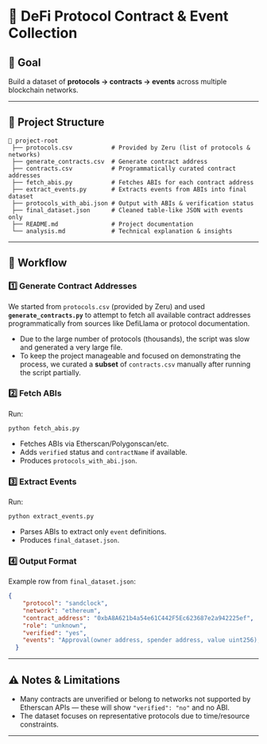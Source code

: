 # 📌 DeFi Protocol Contract & Event Collection

## 🎯 Goal
Build a dataset of **protocols → contracts → events** across multiple blockchain networks.

---

## 📁 Project Structure
```
📂 project-root
 ├── protocols.csv           # Provided by Zeru (list of protocols & networks)
 ├── generate_contracts.csv  # Generate contract address
 ├── contracts.csv           # Programmatically curated contract addresses
 ├── fetch_abis.py           # Fetches ABIs for each contract address
 ├── extract_events.py       # Extracts events from ABIs into final dataset
 ├── protocols_with_abi.json # Output with ABIs & verification status
 ├── final_dataset.json      # Cleaned table-like JSON with events only
 ├── README.md               # Project documentation
 └── analysis.md             # Technical explanation & insights
```

---

## 🚦 Workflow

### 1️⃣ Generate Contract Addresses
We started from `protocols.csv` (provided by Zeru) and used **`generate_contracts.py`** to attempt to fetch all available contract addresses programmatically from sources like DefiLlama or protocol documentation.  
- Due to the large number of protocols (thousands), the script was slow and generated a very large file.  
- To keep the project manageable and focused on demonstrating the process, we curated a **subset** of `contracts.csv` manually after running the script partially.

### 2️⃣ Fetch ABIs
Run:
```bash
python fetch_abis.py
```
- Fetches ABIs via Etherscan/Polygonscan/etc.
- Adds `verified` status and `contractName` if available.
- Produces `protocols_with_abi.json`.

### 3️⃣ Extract Events
Run:
```bash
python extract_events.py
```
- Parses ABIs to extract only `event` definitions.
- Produces `final_dataset.json`.

### 4️⃣ Output Format
Example row from `final_dataset.json`:
```json
{
    "protocol": "sandclock",
    "network": "ethereum",
    "contract_address": "0xbA8A621b4a54e61C442F5Ec623687e2a942225ef",
    "role": "unknown",
    "verified": "yes",
    "events": "Approval(owner address, spender address, value uint256), Transfer(from address, to address, value uint256)"
  }
```

---

## ⚠️ Notes & Limitations
- Many contracts are unverified or belong to networks not supported by Etherscan APIs — these will show `"verified": "no"` and no ABI.
- The dataset focuses on representative protocols due to time/resource constraints.

---